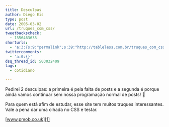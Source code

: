 ```yaml
---
title: Desculpas
author: Diego Eis
type: post
date: 2005-03-02
url: /truques_com_css/
tweetbackscheck:
  - 1356463633
shorturls:
  - 'a:3:{s:9:"permalink";s:39:"http://tableless.com.br/truques_com_css";s:7:"tinyurl";s:26:"http://tinyurl.com/428ecod";s:4:"isgd";s:19:"http://is.gd/KGDSKf";}'
twittercomments:
  - 'a:0:{}'
dsq_thread_id: 503032409
tags:
  - cotidiano

---
```

Pedirei 2 desculpas: a primeira é pela falta de posts e a segunda é porque ainda vamos continuar sem nossa programação normal de posts! 🙁 

Para quem está afim de estudar, esse site tem muitos truques interessantes. Vale a pena dar uma olhada no CSS e testar.
                  
[www.pmob.co.uk][1]

 [1]: http://pmob.co.uk/